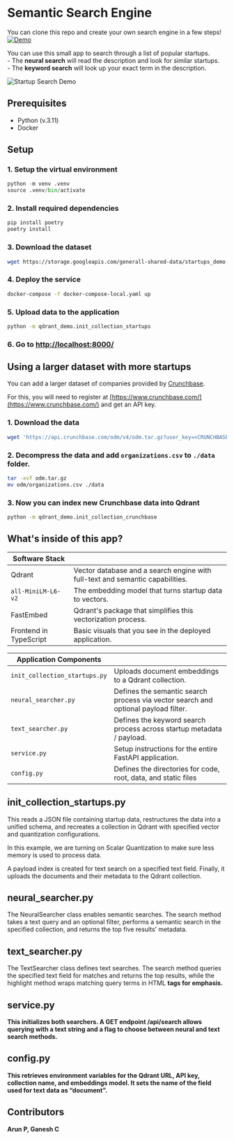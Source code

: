 
# Semantic Search Engine

You can clone this repo and create your own search engine in a few steps! 
</br> [![Demo](https://img.shields.io/badge/Try%20it%20live%20here!-purple?&style=flat-square&logo=react&logoColor=white)](https://demo.qdrant.tech/) 

You can use this small app to search through a list of popular startups.
<br> - The **neural search** will read the description and look for similar startups.
</br> - The **keyword search** will look up your exact term in the description. 

![Startup Search Demo](demo.gif)

## Prerequisites
- Python (v.3.11)
- Docker

## Setup

### 1. Setup the virtual environment 

```python
python -m venv .venv             
source .venv/bin/activate
```

### 2. Install required dependencies

```bash
pip install poetry
poetry install
```

### 3. Download the dataset

```bash
wget https://storage.googleapis.com/generall-shared-data/startups_demo.json -P data/
```

### 4. Deploy the service

```bash
docker-compose -f docker-compose-local.yaml up
```

### 5. Upload data to the application

```bash
python -m qdrant_demo.init_collection_startups
```

### 6.  Go to [http://localhost:8000/](http://localhost:8000/) 


## Using a larger dataset with more startups

You can add a larger dataset of companies provided by [Crunchbase](https://www.crunchbase.com/).

For this, you will need to register at [https://www.crunchbase.com/](https://www.crunchbase.com/) and get an API key.

### 1. Download the data 

```bash
wget 'https://api.crunchbase.com/odm/v4/odm.tar.gz?user_key=<CRUNCHBASE-API-KEY>' -O odm.tar.gz
```

### 2. Decompress the data and add `organizations.csv` to `./data` folder.

```bash
tar -xvf odm.tar.gz
mv odm/organizations.csv ./data
```

### 3. Now you can index new Crunchbase data into Qdrant

```bash
python -m qdrant_demo.init_collection_crunchbase
```


## What's inside of this app? 

|Software Stack||
|-|-|
|Qdrant|Vector database and a search engine with full-text and semantic capabilities.|
|`all-MiniLM-L6-v2`|The embedding model that turns startup data to vectors.|
|FastEmbed|Qdrant's package that simplifies this vectorization process.|
|Frontend in TypeScript|Basic visuals that you see in the deployed application.|

|Application Components||
|-|-|
|`init_collection_startups.py`|Uploads document embeddings to a Qdrant collection.|
|`neural_searcher.py`|Defines the semantic search process via vector search and optional payload filter.|
|`text_searcher.py`|Defines the keyword search process across startup metadata / payload.|
|`service.py`|Setup instructions for the entire FastAPI application.|
|`config.py`|Defines the directories for code, root, data, and static files|

## init_collection_startups.py
This reads a JSON file containing startup data, restructures the data into a unified schema, and recreates a collection in Qdrant with specified vector and quantization configurations.

In this example, we are turning on Scalar Quantization to make sure less memory is used to process data.

A payload index is created for text search on a specified text field. Finally, it uploads the documents and their metadata to the Qdrant collection. 

## neural_searcher.py
The NeuralSearcher class enables semantic searches. The search method takes a text query and an optional filter, performs a semantic search in the specified collection, and returns the top five results’ metadata. 

## text_searcher.py
The TextSearcher class defines text searches. The search method queries the specified text field for matches and returns the top results, while the highlight method wraps matching query terms in HTML <b> tags for emphasis. 

## service.py
This initializes both searchers. A GET endpoint /api/search allows querying with a text string and a flag to choose between neural and text search methods. 

## config.py
This retrieves environment variables for the Qdrant URL, API key, collection name, and embeddings model. It sets the name of the field used for text data as “document”. 


## Contributors 
Arun P, Ganesh C
